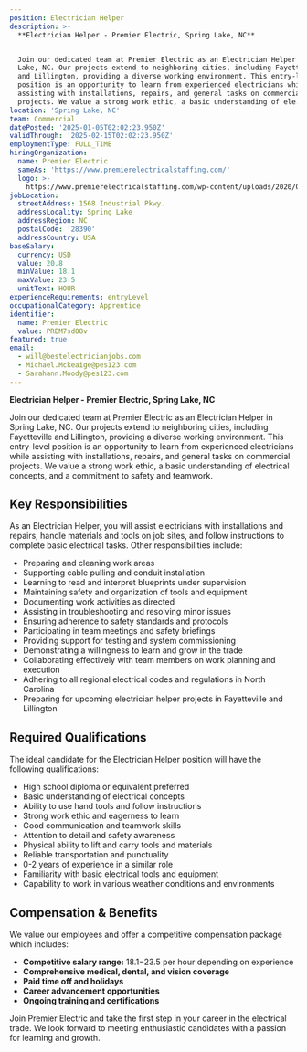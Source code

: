 ```yaml
---
position: Electrician Helper
description: >-
  **Electrician Helper - Premier Electric, Spring Lake, NC**


  Join our dedicated team at Premier Electric as an Electrician Helper in Spring
  Lake, NC. Our projects extend to neighboring cities, including Fayetteville
  and Lillington, providing a diverse working environment. This entry-level
  position is an opportunity to learn from experienced electricians while
  assisting with installations, repairs, and general tasks on commercial
  projects. We value a strong work ethic, a basic understanding of ele...
location: 'Spring Lake, NC'
team: Commercial
datePosted: '2025-01-05T02:02:23.950Z'
validThrough: '2025-02-15T02:02:23.950Z'
employmentType: FULL_TIME
hiringOrganization:
  name: Premier Electric
  sameAs: 'https://www.premierelectricalstaffing.com/'
  logo: >-
    https://www.premierelectricalstaffing.com/wp-content/uploads/2020/05/Premier-Electrical-Staffing-logo.png
jobLocation:
  streetAddress: 1568 Industrial Pkwy.
  addressLocality: Spring Lake
  addressRegion: NC
  postalCode: '28390'
  addressCountry: USA
baseSalary:
  currency: USD
  value: 20.8
  minValue: 18.1
  maxValue: 23.5
  unitText: HOUR
experienceRequirements: entryLevel
occupationalCategory: Apprentice
identifier:
  name: Premier Electric
  value: PREM7sd08v
featured: true
email:
  - will@bestelectricianjobs.com
  - Michael.Mckeaige@pes123.com
  - Sarahann.Moody@pes123.com
---
```




**Electrician Helper - Premier Electric, Spring Lake, NC**

Join our dedicated team at Premier Electric as an Electrician Helper in Spring Lake, NC. Our projects extend to neighboring cities, including Fayetteville and Lillington, providing a diverse working environment. This entry-level position is an opportunity to learn from experienced electricians while assisting with installations, repairs, and general tasks on commercial projects. We value a strong work ethic, a basic understanding of electrical concepts, and a commitment to safety and teamwork. 

## Key Responsibilities
As an Electrician Helper, you will assist electricians with installations and repairs, handle materials and tools on job sites, and follow instructions to complete basic electrical tasks. Other responsibilities include:

- Preparing and cleaning work areas
- Supporting cable pulling and conduit installation
- Learning to read and interpret blueprints under supervision
- Maintaining safety and organization of tools and equipment
- Documenting work activities as directed
- Assisting in troubleshooting and resolving minor issues
- Ensuring adherence to safety standards and protocols
- Participating in team meetings and safety briefings
- Providing support for testing and system commissioning
- Demonstrating a willingness to learn and grow in the trade
- Collaborating effectively with team members on work planning and execution
- Adhering to all regional electrical codes and regulations in North Carolina
- Preparing for upcoming electrician helper projects in Fayetteville and Lillington

## Required Qualifications
The ideal candidate for the Electrician Helper position will have the following qualifications:

- High school diploma or equivalent preferred
- Basic understanding of electrical concepts
- Ability to use hand tools and follow instructions
- Strong work ethic and eagerness to learn
- Good communication and teamwork skills
- Attention to detail and safety awareness
- Physical ability to lift and carry tools and materials
- Reliable transportation and punctuality
- 0-2 years of experience in a similar role
- Familiarity with basic electrical tools and equipment
- Capability to work in various weather conditions and environments

## Compensation & Benefits
We value our employees and offer a competitive compensation package which includes:

- **Competitive salary range:** $18.1-$23.5 per hour depending on experience
- **Comprehensive medical, dental, and vision coverage**
- **Paid time off and holidays**
- **Career advancement opportunities**
- **Ongoing training and certifications**

Join Premier Electric and take the first step in your career in the electrical trade. We look forward to meeting enthusiastic candidates with a passion for learning and growth.
